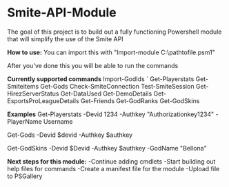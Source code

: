 # Smite-API-Module
The goal of this project is to build out a fully functioning Powershell module that will simplify the use of the Smite API

**How to use:**
You can import this with "Import-module C:\pathtofile.psm1" 

After you've done this you will be able to run the commands

**Currently supported commands**
Import-GodIds `
Get-Playerstats
Get-Smiteitems
Get-Gods
Check-SmiteConnection
Test-SmiteSession
Get-HirezServerStatus
Get-DataUsed
Get-DemoDetails
Get-EsportsProLeagueDetails
Get-Friends
Get-GodRanks
Get-GodSkins

**Examples**
Get-Playerstats -Devid 1234 -Authkey "Authorizationkey1234" -PlayerName Username

Get-Gods -Devid $devid -Authkey $authkey

Get-GodSkins -Devid $Devid -Authkey $authkey -GodName "Bellona"


**Next steps for this module:**
-Continue adding cmdlets
-Start building out help files for commands
-Create a manifest file for the module
-Upload file to PSGallery
